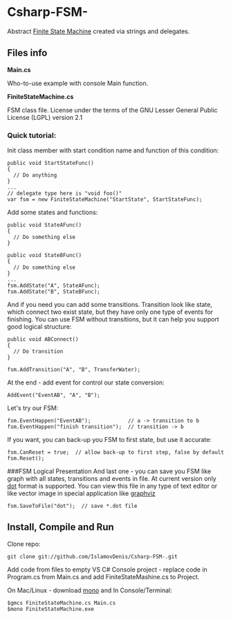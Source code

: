 Csharp-FSM-
===========

Abstract [Finite State Machine](http://en.wikipedia.org/wiki/Finite-state_machine) created via strings and delegates.

Files info
----------
<b>Main.cs</b>

Who-to-use example with console Main function. 

<b>FiniteStateMachine.cs</b>

FSM class file.
License under the terms of the GNU Lesser General Public License (LGPL) version 2.1

### Quick tutorial:
Init class member with start condition name and function of this condition:

    public void StartStateFunc() 
    {
      // Do anything
    }
    ...
    // delegate type here is "void foo()"
    var fsm = new FiniteStateMachine("StartState", StartStateFunc);


Add some states and functions:

    public void StateAFunc() 
    {
      // Do something else
    }

    public void StateBFunc() 
    {
      // Do something else
    }
    ...
    fsm.AddState("A", StateAFunc);
    fsm.AddState("B", StateBFunc);
    

And if you need you can add some transitions. Transition look like state, which connect two exist state, 
but they have only one type of events for finishing. You can use FSM without transitions, but it can help you
support good logical structure:

    public void ABConnect() 
    {
      // Do transition
    }
      
    fsm.AddTransition("A", "B", TransferWater);
    

At the end  - add event for control our state conversion:

    AddEvent("EventAB", "A", "B");
    
    
Let's try our FSM:

    fsm.EventHappen("EventAB");            // a -> transition to b
    fsm.EventHappen("finish transition");  // transition -> b
    
If you want, you can back-up you FSM to first state, but use it accurate:

    fsm.CanReset = true;  // allow back-up to first step, false by default
    fsm.Reset();
    
###FSM Logical Presentation
And last one - you can save you FSM like graph with all states, transitions and events in file. At current version only 
[dot](http://en.wikipedia.org/wiki/DOT_language) format is supported. You can view this file in any type of text editor
or like vector image in special application like [graphviz](http://graphviz.org/)

    fsm.SaveToFile("dot");  // save *.dot file
    
Install, Compile and Run
-------------------
Clone repo:

    git clone git://github.com/IslamovDenis/Csharp-FSM-.git

Add code from files to empty VS C# Console project - replace code in
Program.cs from Main.cs and add FiniteStateMashine.cs to Project.

On Mac/Linux - download [mono](http://www.mono-project.com/Main_Page) and
In Console/Terminal:

    $gmcs FiniteStateMachine.cs Main.cs
    $mono FiniteStateMachine.exe
